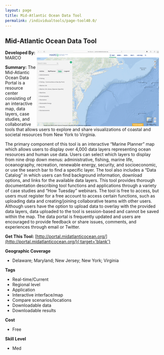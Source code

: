 ```yaml
---
layout: page
title: Mid-Atlantic Ocean Data Tool
permalink: /individualtools/page-tool40.0/
---
```

## Mid-Atlantic Ocean Data Tool

<img src="/images/scaled_250_400/TOOLID_40.0_ScreenCapture-1.png" style="max-height:250px;max-width:400;" align="right"/>

**Developed By:** MARCO

**Summary:** The Mid-Atlantic Ocean Data Portal is a resource center consisting of an interactive map, data layers, case studies, and collaborative tools that allows users to explore and share visualizations of coastal and societal resources from New York to Virginia. 

The primary component of this tool is an interactive “Marine Planner” map which allows users to display over 4,000 data layers representing ocean resources and human use data. Users can select which layers to display from nine drop down menus: administrative, fishing, marine life, oceanography, recreation, renewable energy, security, and socioeconomic, or use the search bar to find a specific layer. The tool also includes a “Data Catalog” in which users can find background information, download options, and links for the available data layers. This tool provides thorough documentation describing tool functions and applications through a variety of case studies and “How Tuesday” webinars. The tool is free to access, but users must register for a free account to access certain functions, such as uploading data and creating/joining collaborative teams with other users. Although users have the option to upload data to overlay with the provided data layers, data uploaded to the tool is session-based and cannot be saved within the map. The data portal is frequently updated and users are encouraged to provide feedback or share issues, comments, and experiences through email or Twitter. 

**Get This Tool:** [http://portal.midatlanticocean.org/](http://portal.midatlanticocean.org/){:target='blank'}

**Geographic Coverage**

* Delaware; Maryland; New Jersey; New York; Virginia

**Tags**

*  Real-time/Current
*  Regional level
*  Application
*  Interactive interface/map
*  Compare scenarios/locations
*  Downloadable data
*  Downloadable results

**Cost**

* Free

**Skill Level**

* Med
